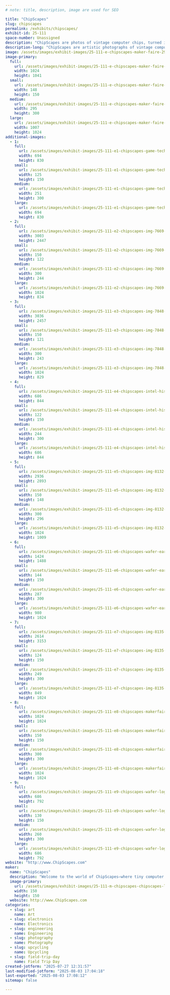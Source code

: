 ```yaml
---
# note: title, description, image are used for SEO

title: "ChipScapes"
slug: chipscapes
permalink: /exhibits/chipscapes/
exhibit-id: 25-111
space-number: Unassigned
description: "ChipScapes are photos of vintage computer chips, turned into colorful art using microscopes."
description-long: "ChipScapes are artistic photographs of vintage computer chips—tiny, complex circuits from the 1970s and 1980s—captured through a microscope. While silicon chips normally look dull and gray, special lighting and angles reveal brilliant colors and patterns hidden in their layered structure. This natural prism effect turns old microprocessors and memory chips into vibrant, abstract landscapes—hence the name “ChipScapes,” short for chip landscapes. Each image transforms forgotten tech into a miniature world of color and design, celebrating the hidden beauty inside the machines that powered the early digital age."
image: /assets/images/exhibit-images/25-111-e-chipscapes-maker-faire-295x300.jpg
image-primary: 
  full:
    url: /assets/images/exhibit-images/25-111-e-chipscapes-maker-faire-full.jpg
    width: 1024
    height: 1041
  small:
    url: /assets/images/exhibit-images/25-111-e-chipscapes-maker-faire-148x150.jpg
    width: 148
    height: 150
  medium:
    url: /assets/images/exhibit-images/25-111-e-chipscapes-maker-faire-295x300.jpg
    width: 295
    height: 300
  large:
    url: /assets/images/exhibit-images/25-111-e-chipscapes-maker-faire-1007x1024.jpg
    width: 1007
    height: 1024
additional-images: 
  - 1:
    full:
      url: /assets/images/exhibit-images/25-111-e1-chipscapes-game-tech-full.jpg
      width: 694
      height: 830
    small:
      url: /assets/images/exhibit-images/25-111-e1-chipscapes-game-tech-125x150.jpg
      width: 125
      height: 150
    medium:
      url: /assets/images/exhibit-images/25-111-e1-chipscapes-game-tech-251x300.jpg
      width: 251
      height: 300
    large:
      url: /assets/images/exhibit-images/25-111-e1-chipscapes-game-tech-694x830.jpg
      width: 694
      height: 830
  - 2:
    full:
      url: /assets/images/exhibit-images/25-111-e2-chipscapes-img-7669-full.jpeg
      width: 3003
      height: 2447
    small:
      url: /assets/images/exhibit-images/25-111-e2-chipscapes-img-7669-150x122.jpeg
      width: 150
      height: 122
    medium:
      url: /assets/images/exhibit-images/25-111-e2-chipscapes-img-7669-300x244.jpeg
      width: 300
      height: 244
    large:
      url: /assets/images/exhibit-images/25-111-e2-chipscapes-img-7669-1024x834.jpeg
      width: 1024
      height: 834
  - 3:
    full:
      url: /assets/images/exhibit-images/25-111-e3-chipscapes-img-7848-full.jpeg
      width: 3036
      height: 2457
    small:
      url: /assets/images/exhibit-images/25-111-e3-chipscapes-img-7848-150x121.jpeg
      width: 150
      height: 121
    medium:
      url: /assets/images/exhibit-images/25-111-e3-chipscapes-img-7848-300x243.jpeg
      width: 300
      height: 243
    large:
      url: /assets/images/exhibit-images/25-111-e3-chipscapes-img-7848-1024x829.jpeg
      width: 1024
      height: 829
  - 4:
    full:
      url: /assets/images/exhibit-images/25-111-e4-chipscapes-intel-history-full.jpg
      width: 686
      height: 844
    small:
      url: /assets/images/exhibit-images/25-111-e4-chipscapes-intel-history-122x150.jpg
      width: 122
      height: 150
    medium:
      url: /assets/images/exhibit-images/25-111-e4-chipscapes-intel-history-244x300.jpg
      width: 244
      height: 300
    large:
      url: /assets/images/exhibit-images/25-111-e4-chipscapes-intel-history-686x844.jpg
      width: 686
      height: 844
  - 5:
    full:
      url: /assets/images/exhibit-images/25-111-e5-chipscapes-img-8132-full.jpeg
      width: 2936
      height: 2893
    small:
      url: /assets/images/exhibit-images/25-111-e5-chipscapes-img-8132-150x148.jpeg
      width: 150
      height: 148
    medium:
      url: /assets/images/exhibit-images/25-111-e5-chipscapes-img-8132-300x296.jpeg
      width: 300
      height: 296
    large:
      url: /assets/images/exhibit-images/25-111-e5-chipscapes-img-8132-1024x1009.jpeg
      width: 1024
      height: 1009
  - 6:
    full:
      url: /assets/images/exhibit-images/25-111-e6-chipscapes-wafer-earrings-full.jpg
      width: 1424
      height: 1488
    small:
      url: /assets/images/exhibit-images/25-111-e6-chipscapes-wafer-earrings-144x150.jpg
      width: 144
      height: 150
    medium:
      url: /assets/images/exhibit-images/25-111-e6-chipscapes-wafer-earrings-287x300.jpg
      width: 287
      height: 300
    large:
      url: /assets/images/exhibit-images/25-111-e6-chipscapes-wafer-earrings-980x1024.jpg
      width: 980
      height: 1024
  - 7:
    full:
      url: /assets/images/exhibit-images/25-111-e7-chipscapes-img-8135-full.jpeg
      width: 2614
      height: 3153
    small:
      url: /assets/images/exhibit-images/25-111-e7-chipscapes-img-8135-124x150.jpeg
      width: 124
      height: 150
    medium:
      url: /assets/images/exhibit-images/25-111-e7-chipscapes-img-8135-249x300.jpeg
      width: 249
      height: 300
    large:
      url: /assets/images/exhibit-images/25-111-e7-chipscapes-img-8135-849x1024.jpeg
      width: 849
      height: 1024
  - 8:
    full:
      url: /assets/images/exhibit-images/25-111-e8-chipscapes-makerfairebloom-full.jpg
      width: 1024
      height: 1024
    small:
      url: /assets/images/exhibit-images/25-111-e8-chipscapes-makerfairebloom-150x150.jpg
      width: 150
      height: 150
    medium:
      url: /assets/images/exhibit-images/25-111-e8-chipscapes-makerfairebloom-300x300.jpg
      width: 300
      height: 300
    large:
      url: /assets/images/exhibit-images/25-111-e8-chipscapes-makerfairebloom-1024x1024.jpg
      width: 1024
      height: 1024
  - 9:
    full:
      url: /assets/images/exhibit-images/25-111-e9-chipscapes-wafer-logic-chips-full.jpg
      width: 686
      height: 792
    small:
      url: /assets/images/exhibit-images/25-111-e9-chipscapes-wafer-logic-chips-130x150.jpg
      width: 130
      height: 150
    medium:
      url: /assets/images/exhibit-images/25-111-e9-chipscapes-wafer-logic-chips-260x300.jpg
      width: 260
      height: 300
    large:
      url: /assets/images/exhibit-images/25-111-e9-chipscapes-wafer-logic-chips-686x792.jpg
      width: 686
      height: 792
website: "http://www.ChipScapes.com"
maker: 
  name: "ChipScapes"
  description: "Welcome to the world of ChipScapes—where tiny computer chips become epic works of art! ChipScapes are like landscapes, but on a microscopic scale—imagine peering into a hidden world etched into the surface of vintage computer chips from the 1970s and '80s. Using high-powered microscopes and special lighting, I photograph the intricate circuitry of these old-school processors and memory chips to reveal their hidden beauty. Silicon itself is pretty dull—just a flat, silvery gray. But with carefully crafted lighting and angles, I bring these tiny tech relics to life with dazzling colors! The vibrant hues aren’t added—they’re created by a natural prism effect that happens when light interacts with the layers of the chip’s structure. What starts as a piece of outdated tech transforms into a mesmerizing scene—an abstract, glowing landscape from the silicon age. Each ChipScape is a snapshot from the secret world inside our technology, frozen in time and bursting with unexpected beauty."
  image-primary:
    url: /assets/images/exhibit-images/25-111-m-chipscapes-chipscapes-logo-new-150x150.jpg
    width: 150
    height: 150
  website: http://www.ChipScapes.com
categories: 
  - slug: art
    name: Art
  - slug: electronics
    name: Electronics
  - slug: engineering
    name: Engineering
  - slug: photography
    name: Photography
  - slug: upcycling
    name: Upcycling
  - slug: field-trip-day
    name: Field Trip Day
created-jotform: "2025-07-27 12:31:57"
last-modified-jotform: "2025-08-03 17:04:18"
last-exported: "2025-08-03 17:08:12"
sitemap: false

---
```

